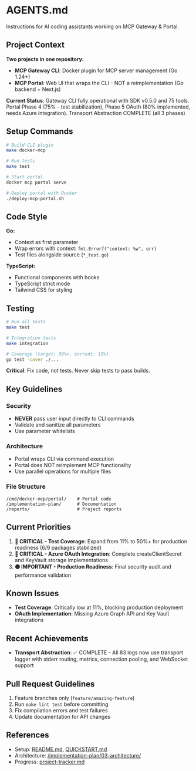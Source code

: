 # AGENTS.md

Instructions for AI coding assistants working on MCP Gateway & Portal.

## Project Context

**Two projects in one repository:**

- **MCP Gateway CLI**: Docker plugin for MCP server management (Go 1.24+)
- **MCP Portal**: Web UI that wraps the CLI - NOT a reimplementation (Go backend + Next.js)

**Current Status**: Gateway CLI fully operational with SDK v0.5.0 and 75 tools. Portal Phase 4 (75% - test stabilization), Phase 5 OAuth (80% implemented, needs Azure integration). Transport Abstraction COMPLETE (all 3 phases)

## Setup Commands

```bash
# Build CLI plugin
make docker-mcp

# Run tests
make test

# Start portal
docker mcp portal serve

# Deploy portal with Docker
./deploy-mcp-portal.sh
```

## Code Style

**Go:**

- Context as first parameter
- Wrap errors with context: `fmt.Errorf("context: %w", err)`
- Test files alongside source (`*_test.go`)

**TypeScript:**

- Functional components with hooks
- TypeScript strict mode
- Tailwind CSS for styling

## Testing

```bash
# Run all tests
make test

# Integration tests
make integration

# Coverage (target: 50%+, current: 11%)
go test -cover ./...
```

**Critical**: Fix code, not tests. Never skip tests to pass builds.

## Key Guidelines

### Security

- **NEVER** pass user input directly to CLI commands
- Validate and sanitize all parameters
- Use parameter whitelists

### Architecture

- Portal wraps CLI via command execution
- Portal does NOT reimplement MCP functionality
- Use parallel operations for multiple files

### File Structure

```
/cmd/docker-mcp/portal/    # Portal code
/implementation-plan/      # Documentation
/reports/                  # Project reports
```

## Current Priorities

1. **🔴 CRITICAL - Test Coverage**: Expand from 11% to 50%+ for production readiness (6/9 packages stabilized)
2. **🔴 CRITICAL - Azure OAuth Integration**: Complete createClientSecret and KeyVault storage implementations
3. **🟡 IMPORTANT - Production Readiness**: Final security audit and performance validation

## Known Issues

- **Test Coverage**: Critically low at 11%, blocking production deployment
- **OAuth Implementation**: Missing Azure Graph API and Key Vault integrations

## Recent Achievements

- **Transport Abstraction**: ✅ COMPLETE - All 83 logs now use transport logger with stderr routing, metrics, connection pooling, and WebSocket support

## Pull Request Guidelines

1. Feature branches only (`feature/amazing-feature`)
2. Run `make lint test` before committing
3. Fix compilation errors and test failures
4. Update documentation for API changes

## References

- Setup: [README.md](./README.md), [QUICKSTART.md](./QUICKSTART.md)
- Architecture: [/implementation-plan/03-architecture/](./implementation-plan/03-architecture/)
- Progress: [project-tracker.md](./implementation-plan/01-planning/project-tracker.md)
